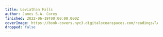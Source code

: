 ```yaml
---
title: Leviathan Falls
author: James S.A. Corey
finished: 2022-06-19T00:00:00.000Z
coverImage: https://book-covers.nyc3.digitaloceanspaces.com/readings/leviathan-falls-01.jpg
dropped: false
---
```


